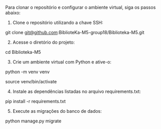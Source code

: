 Para clonar o repositório e configurar o ambiente virtual, siga os passos abaixo:

1. Clone o repositório utilizando a chave SSH:

git clone git@github.com:BiblioteKa-M5-group18/Biblioteka-M5.git

2. Acesse o diretório do projeto:

cd Biblioteka-M5

3. Crie um ambiente virtual com Python e ative-o:

python -m venv venv

source venv/bin/activate

4. Instale as dependências listadas no arquivo requirements.txt:

pip install -r requirements.txt

5. Execute as migrações do banco de dados:

python manage.py migrate
